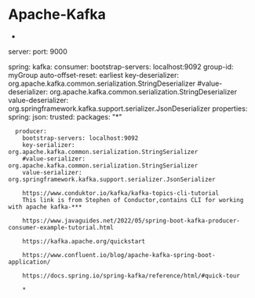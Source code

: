 # Apache-Kafka



*
server:
   port: 9000
   
spring:
    kafka:
      consumer:
         bootstrap-servers: localhost:9092
         group-id: myGroup
         auto-offset-reset: earliest
         key-deserializer: org.apache.kafka.common.serialization.StringDeserializer
         #value-deserializer: org.apache.kafka.common.serialization.StringDeserializer 
         value-deserializer: org.springframework.kafka.support.serializer.JsonDeserializer 
         properties:
           spring:
              json:
                 trusted:
                    packages: "*"  
         
      producer:
        bootstrap-servers: localhost:9092
        key-serializer: org.apache.kafka.common.serialization.StringSerializer
        #value-serializer: org.apache.kafka.common.serialization.StringSerializer   
        value-serializer: org.springframework.kafka.support.serializer.JsonSerializer   
        
        https://www.conduktor.io/kafka/kafka-topics-cli-tutorial
        This link is from Stephen of Conductor,contains CLI for working with apache kafka-***
        
        https://www.javaguides.net/2022/05/spring-boot-kafka-producer-consumer-example-tutorial.html
        
        https://kafka.apache.org/quickstart
        
        https://www.confluent.io/blog/apache-kafka-spring-boot-application/
        
        https://docs.spring.io/spring-kafka/reference/html/#quick-tour
        
        *
